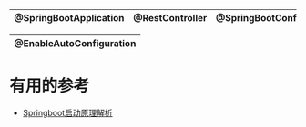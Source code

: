 

@SpringBootApplication|@RestController|@SpringBootConfiguration|@ComponentScan|
---|---|---|---|

@EnableAutoConfiguration|
---|



# 有用的参考

* [Springboot启动原理解析](https://zhuanlan.zhihu.com/p/60475611)


